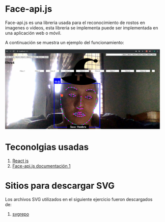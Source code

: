 # Face-api.js

Face-api.js es una libreria usada para el reconocimiento de rostos en imagenes o videos, esta libreria se implementa puede ser implementada en una aplicación web o móvil.

A continuación se muestra un ejemplo del funcionamiento:

[![Face](/readme_image/primera.JPG)](img/readme_image/primera.JPG)

 

# Teconolgias usadas

1. [React js](https://es.reactjs.org/)
2. [Face-api.js documentación 1](https://justadudewhohacks.github.io/face-api.js)



# Sitios para descargar SVG

Los archivos SVG utilizados en el siguiente ejercicio fueron descargados de:

1. [svgrepo](https://www.svgrepo.com/vectors/hat/)
